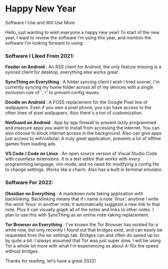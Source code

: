 # Happy New Year

Software I Use and Will Use More

Hello, just wanting to wish everyone a happy new year!
To start of the new year, I want to review the software I'm using this year, and mention the software I'm looking forward to using:

### Software I Liked From 2021:

**Feeder on Android**
: An RSS client for Android, the only feature missing is a synced client for desktop, everything else works great.

**SyncThing on Everything**
: A folder syncing client I wish I tried sooner, I'm currently syncing my home folder across all of my devices with a single exclusion rule of '`.*`' to prevent config issues.

**Doodle on Android**
: A FOSS replacement for the Google Pixel line of wallpapers. Even if you own a pixel phone, you can have access to the other lines of pixel wallpapers. Also there's a ton of customization.

**NetGuard on Android**
: App by app firewall to prevent lazily programmed and insecure apps you want to install from accessing the internet. You can also choose to block internet access in the background. Also can give apps just access to wifi/cellular. A truly great application, prevents a lot of offline games from loading ads.

**VS Code / Code on Linux**
: An open source version of Visual Studio Code with countless extensions. It is a text editor that works with every programming language, vim mode, and no need for modifying a config file to change settings. Works like a charm. Also has a built in terminal emulator.

### Software For 2022:

**Obsidian on Everything**
: A markdown note taking application with backlinking. Backlinking means that if I name a note 'linux', anytime I write the word 'linux' in another note, it automatically suggests a new link to that note. Plus it can visually graph all of the notes and links to other notes. I plan to use this with SyncThing as an online note-taking replacement.

**Tor Browser on Everything**
: I've known the Tor Browser has existed for a while now, but only recently I found out that bridges exist, and can easily be requested from the tor settings tab. Bridges can and often do speed up tor by quite a bit. I always assumed that Tor was just super slow. I will be using Tor a whole lot more with what I'm experiencing as about 4-10x the speed without bridges.

Thanks for reading, let's have a great 2022!

